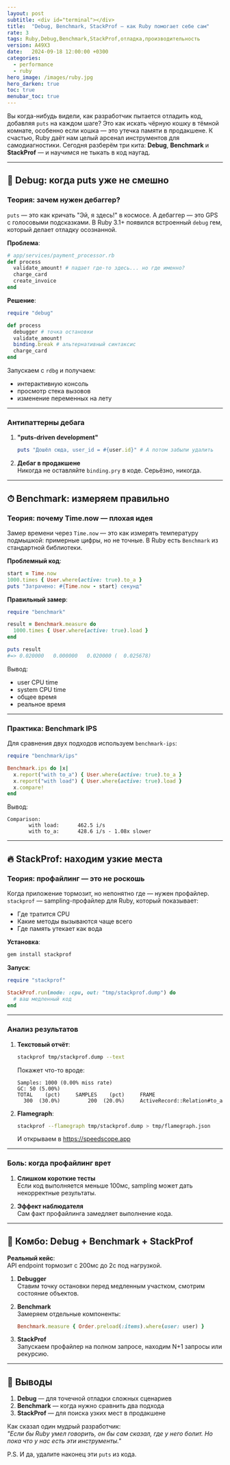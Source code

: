 ```yaml
---
layout: post
subtitle: <div id="terminal"></div>
title:  "Debug, Benchmark, StackProf — как Ruby помогает себе сам"
rate: 3
tags: Ruby,Debug,Benchmark,StackProf,отладка,производительность
version: A49X3
date:   2024-09-18 12:00:00 +0300
categories:
  - performance
  - ruby
hero_image: /images/ruby.jpg
hero_darken: true
toc: true
menubar_toc: true
---
```


Вы когда-нибудь видели, как разработчик пытается отладить код, добавляя `puts` на каждом шаге? Это как искать чёрную кошку в тёмной комнате, особенно если кошка — это утечка памяти в продакшене. К счастью, Ruby даёт нам целый арсенал инструментов для самодиагностики. Сегодня разберём три кита: **Debug**, **Benchmark** и **StackProf** — и научимся не тыкать в код наугад.

---

## 🐞 Debug: когда puts уже не смешно

### Теория: зачем нужен дебаггер?

`puts` — это как кричать "Эй, я здесь!" в космосе. А дебаггер — это GPS с голосовыми подсказками. В Ruby 3.1+ появился встроенный `debug` гем, который делает отладку осознанной.

**Проблема**:  
```ruby
# app/services/payment_processor.rb
def process
  validate_amount! # падает где-то здесь... но где именно?
  charge_card
  create_invoice
end
```

**Решение**:  
```ruby
require "debug"

def process
  debugger # точка остановки
  validate_amount!
  binding.break # альтернативный синтаксис
  charge_card
end
```

Запускаем с `rdbg` и получаем:
- интерактивную консоль
- просмотр стека вызовов
- изменение переменных на лету

---

### Антипаттерны дебага

1. **"puts-driven development"**  
   ```ruby
   puts "Дошёл сюда, user_id = #{user.id}" # А потом забыли удалить
   ```
2. **Дебаг в продакшене**  
   Никогда не оставляйте `binding.pry` в коде. Серьёзно, никогда.

---

## ⏱ Benchmark: измеряем правильно

### Теория: почему Time.now — плохая идея

Замер времени через `Time.now` — это как измерять температуру подмышкой: примерные цифры, но не точные. В Ruby есть `Benchmark` из стандартной библиотеки.

**Проблемный код**:  
```ruby
start = Time.now
1000.times { User.where(active: true).to_a }
puts "Затрачено: #{Time.now - start} секунд"
```

**Правильный замер**:  
```ruby
require "benchmark"

result = Benchmark.measure do
  1000.times { User.where(active: true).load }
end

puts result
#=> 0.020000   0.000000   0.020000 (  0.025678)
```
Вывод:  
- user CPU time  
- system CPU time  
- общее время  
- реальное время

---

### Практика: Benchmark IPS

Для сравнения двух подходов используем `benchmark-ips`:

```ruby
require "benchmark/ips"

Benchmark.ips do |x|
  x.report("with to_a") { User.where(active: true).to_a }
  x.report("with load") { User.where(active: true).load }
  x.compare!
end
```

Вывод:
```
Comparison:
       with load:      462.5 i/s
       with to_a:      428.6 i/s - 1.08x slower
```

---

## 🔥 StackProf: находим узкие места

### Теория: профайлинг — это не роскошь

Когда приложение тормозит, но непонятно где — нужен профайлер. `stackprof` — sampling-профайлер для Ruby, который показывает:

- Где тратится CPU
- Какие методы вызываются чаще всего
- Где память утекает как вода

**Установка**:  
```bash
gem install stackprof
```

**Запуск**:  
```ruby
require "stackprof"

StackProf.run(mode: :cpu, out: "tmp/stackprof.dump") do
  # ваш медленный код
end
```

---

### Анализ результатов

1. **Текстовый отчёт**:  
   ```bash
   stackprof tmp/stackprof.dump --text
   ```
   Покажет что-то вроде:
   ```
   Samples: 1000 (0.00% miss rate)
   GC: 50 (5.00%)
   TOTAL    (pct)     SAMPLES    (pct)     FRAME
     300  (30.0%)         200  (20.0%)     ActiveRecord::Relation#to_a
   ```

2. **Flamegraph**:  
   ```bash
   stackprof --flamegraph tmp/stackprof.dump > tmp/flamegraph.json
   ```
   И открываем в https://speedscope.app

---

### Боль: когда профайлинг врет

1. **Слишком короткие тесты**  
   Если код выполняется меньше 100мс, sampling может дать некорректные результаты.

2. **Эффект наблюдателя**  
   Сам факт профайлинга замедляет выполнение кода.

---

## 🧪 Комбо: Debug + Benchmark + StackProf

**Реальный кейс**:  
API endpoint тормозит с 200мс до 2с под нагрузкой.

1. **Debugger**  
   Ставим точку остановки перед медленным участком, смотрим состояние объектов.

2. **Benchmark**  
   Замеряем отдельные компоненты:
   ```ruby
   Benchmark.measure { Order.preload(:items).where(user: user) }
   ```

3. **StackProf**  
   Запускаем профайлер на полном запросе, находим N+1 запросы или рекурсию.

---

## 🎁 Выводы

1. **Debug** — для точечной отладки сложных сценариев  
2. **Benchmark** — когда нужно сравнить два подхода  
3. **StackProf** — для поиска узких мест в продакшене  

Как сказал один мудрый разработчик:  
*"Если бы Ruby умел говорить, он бы сам сказал, где у него болит. Но пока что у нас есть эти инструменты."*

P.S. И да, удалите наконец эти `puts` из кода.
